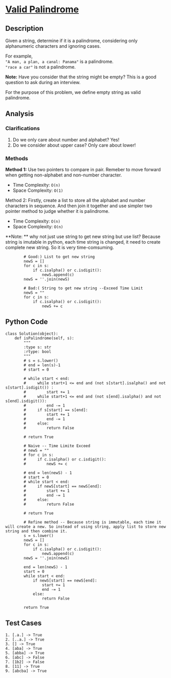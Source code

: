 # [Valid Palindrome](https://leetcode.com/problems/valid-palindrome/)

## Description
Given a string, determine if it is a palindrome, considering only alphanumeric characters and ignoring cases.

For example,  
`"A man, a plan, a canal: Panama"` is a palindrome.  
`"race a car"` is not a palindrome.

**Note:** Have you consider that the string might be empty? This is a good question to ask during an interview.

For the purpose of this problem, we define empty string as valid palindrome.
## Analysis
### Clarifications
1. Do we only care about number and alphabet? Yes!
2. Do we consider about upper case? Only care about lower!

### Methods
**Method 1:** Use two pointers to compare in pair. Remeber to move forward when getting non-alphabet and non-number character.

* Time Complexity: `O(n)`
* Space Complexity: `O(1)`

Method 2: Firstly, create a list to store all the alphabet and number characters in sequence. And then join it together and use simpler two pointer method to judge whether it is palindrome.

* Time Complexity: `O(n)`
* Space Complexity: `O(n)`

**Note: ** why not just use string to get new string but use list? Because string is imutable in python, each time string is changed, it need to create complete new string. So it is very time-comsuming.

~~~
        # Good:) List to get new string
        newS = []
        for c in s:
            if c.isalpha() or c.isdigit():
                newS.append(c)
        newS = ''.join(newS)
~~~

~~~
        # Bad:( String to get new string --Exceed Time Limit
        newS = ""
        for c in s:
            if c.isalpha() or c.isdigit():
                newS += c
~~~

## Python Code
~~~
class Solution(object):
    def isPalindrome(self, s):
        """
        :type s: str
        :rtype: bool
        """
        # s = s.lower()
        # end = len(s)-1
        # start = 0
        
        # while start < end:
        #     while start+1 <= end and (not s[start].isalpha() and not s[start].isdigit()) :
        #         start += 1
        #     while start+1 <= end and (not s[end].isalpha() and not s[end].isdigit()):
        #         end -= 1 
        #     if s[start] == s[end]:
        #         start += 1
        #         end -= 1
        #     else:
        #         return False
        
        # return True
        
        # Naive -- Time Limite Exceed
        # newS = ""
        # for c in s:
        #     if c.isalpha() or c.isdigit():
        #         newS += c
        
        # end = len(newS) - 1
        # start = 0
        # while start < end:
        #     if newS[start] == newS[end]:
        #         start += 1
        #         end -= 1
        #     else:
        #         return False
        
        # return True
        
        # Refine method -- Because string is immutable, each time it will create a new. So instead of using string, apply list to store new string and then combine it.
        s = s.lower()
        newS = []
        for c in s:
            if c.isalpha() or c.isdigit():
                newS.append(c)
        newS = ''.join(newS)
        
        end = len(newS) - 1
        start = 0
        while start < end:
            if newS[start] == newS[end]:
                start += 1
                end -= 1
            else:
                return False
        
        return True
~~~
## Test Cases
~~~
1. [.a.] -> True
2. [..a.] -> True
3. [] -> True
4. [aba] -> True
5. [abba] -> True
6. [abc] -> False
7. [1b2] -> False
8. [11] -> True
9. [abcba] -> True
~~~
